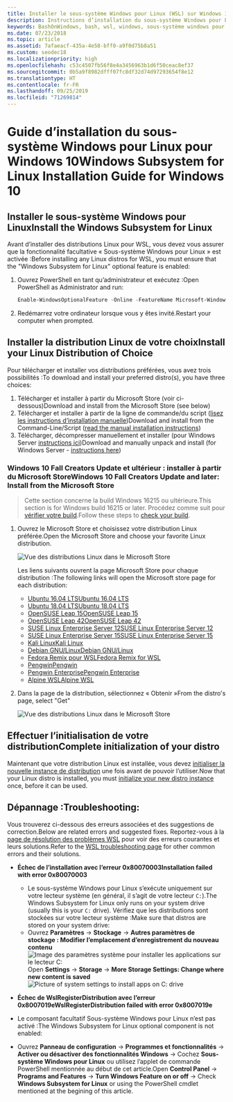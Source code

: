 ```yaml
---
title: Installer le sous-système Windows pour Linux (WSL) sur Windows 10
description: Instructions d’installation du sous-système Windows pour Linux sur Windows 10.
keywords: BashOnWindows, bash, wsl, windows, sous-système windows pour linux, sous-système windows, ubuntu, debian, suse, windows 10, installation
ms.date: 07/23/2018
ms.topic: article
ms.assetid: 7afaeacf-435a-4e58-bff0-a9f0d75b8a51
ms.custom: seodec18
ms.localizationpriority: high
ms.openlocfilehash: c53c4507fb56f8e4a3456963b1d6f50ceac8ef37
ms.sourcegitcommit: 0b5a9f8982dfff07fc8df32d74d97293654f8e12
ms.translationtype: HT
ms.contentlocale: fr-FR
ms.lasthandoff: 09/25/2019
ms.locfileid: "71269814"
---
```

# <a name="windows-subsystem-for-linux-installation-guide-for-windows-10"></a><span data-ttu-id="dd0ed-104">Guide d’installation du sous-système Windows pour Linux pour Windows 10</span><span class="sxs-lookup"><span data-stu-id="dd0ed-104">Windows Subsystem for Linux Installation Guide for Windows 10</span></span>

## <a name="install-the-windows-subsystem-for-linux"></a><span data-ttu-id="dd0ed-105">Installer le sous-système Windows pour Linux</span><span class="sxs-lookup"><span data-stu-id="dd0ed-105">Install the Windows Subsystem for Linux</span></span>

<span data-ttu-id="dd0ed-106">Avant d’installer des distributions Linux pour WSL, vous devez vous assurer que la fonctionnalité facultative « Sous-système Windows pour Linux » est activée :</span><span class="sxs-lookup"><span data-stu-id="dd0ed-106">Before installing any Linux distros for WSL, you must ensure that the "Windows Subsystem for Linux" optional feature is enabled:</span></span>

1. <span data-ttu-id="dd0ed-107">Ouvrez PowerShell en tant qu’administrateur et exécutez :</span><span class="sxs-lookup"><span data-stu-id="dd0ed-107">Open PowerShell as Administrator and run:</span></span>
    ```powershell
    Enable-WindowsOptionalFeature -Online -FeatureName Microsoft-Windows-Subsystem-Linux
    ```

2. <span data-ttu-id="dd0ed-108">Redémarrez votre ordinateur lorsque vous y êtes invité.</span><span class="sxs-lookup"><span data-stu-id="dd0ed-108">Restart your computer when prompted.</span></span>

## <a name="install-your-linux-distribution-of-choice"></a><span data-ttu-id="dd0ed-109">Installer la distribution Linux de votre choix</span><span class="sxs-lookup"><span data-stu-id="dd0ed-109">Install your Linux Distribution of Choice</span></span>
<span data-ttu-id="dd0ed-110">Pour télécharger et installer vos distributions préférées, vous avez trois possibilités :</span><span class="sxs-lookup"><span data-stu-id="dd0ed-110">To download and install your preferred distro(s), you have three choices:</span></span>
1. <span data-ttu-id="dd0ed-111">Télécharger et installer à partir du Microsoft Store (voir ci-dessous)</span><span class="sxs-lookup"><span data-stu-id="dd0ed-111">Download and install from the Microsoft Store (see below)</span></span>
1. <span data-ttu-id="dd0ed-112">Télécharger et installer à partir de la ligne de commande/du script ([lisez les instructions d’installation manuelle](install-manual.md))</span><span class="sxs-lookup"><span data-stu-id="dd0ed-112">Download and install from the Command-Line/Script ([read the manual installation instructions](install-manual.md))</span></span>
1. <span data-ttu-id="dd0ed-113">Télécharger, décompresser manuellement et installer (pour Windows Server [instructions ici](install-on-server.md))</span><span class="sxs-lookup"><span data-stu-id="dd0ed-113">Download and manually unpack and install (for Windows Server - [instructions here](install-on-server.md))</span></span>

### <a name="windows-10-fall-creators-update-and-later-install-from-the-microsoft-store"></a><span data-ttu-id="dd0ed-114">Windows 10 Fall Creators Update et ultérieur : installer à partir du Microsoft Store</span><span class="sxs-lookup"><span data-stu-id="dd0ed-114">Windows 10 Fall Creators Update and later: Install from the Microsoft Store</span></span>

> <span data-ttu-id="dd0ed-115">Cette section concerne la build Windows 16215 ou ultérieure.</span><span class="sxs-lookup"><span data-stu-id="dd0ed-115">This section is for Windows build 16215 or later.</span></span>  <span data-ttu-id="dd0ed-116">Procédez comme suit pour [vérifier votre build](troubleshooting.md#check-your-build-number).</span><span class="sxs-lookup"><span data-stu-id="dd0ed-116">Follow these steps to [check your build](troubleshooting.md#check-your-build-number).</span></span> 

1. <span data-ttu-id="dd0ed-117">Ouvrez le Microsoft Store et choisissez votre distribution Linux préférée.</span><span class="sxs-lookup"><span data-stu-id="dd0ed-117">Open the Microsoft Store and choose your favorite Linux distribution.</span></span>

    ![Vue des distributions Linux dans le Microsoft Store](media/store.png)

    <span data-ttu-id="dd0ed-119">Les liens suivants ouvrent la page Microsoft Store pour chaque distribution :</span><span class="sxs-lookup"><span data-stu-id="dd0ed-119">The following links will open the Microsoft store page for each distribution:</span></span>

    * [<span data-ttu-id="dd0ed-120">Ubuntu 16.04 LTS</span><span class="sxs-lookup"><span data-stu-id="dd0ed-120">Ubuntu 16.04 LTS</span></span>](https://www.microsoft.com/store/apps/9pjn388hp8c9)
    * [<span data-ttu-id="dd0ed-121">Ubuntu 18.04 LTS</span><span class="sxs-lookup"><span data-stu-id="dd0ed-121">Ubuntu 18.04 LTS</span></span>](https://www.microsoft.com/store/apps/9N9TNGVNDL3Q)
    * [<span data-ttu-id="dd0ed-122">OpenSUSE Leap 15</span><span class="sxs-lookup"><span data-stu-id="dd0ed-122">OpenSUSE Leap 15</span></span>](https://www.microsoft.com/store/apps/9n1tb6fpvj8c)
    * [<span data-ttu-id="dd0ed-123">OpenSUSE Leap 42</span><span class="sxs-lookup"><span data-stu-id="dd0ed-123">OpenSUSE Leap 42</span></span>](https://www.microsoft.com/store/apps/9njvjts82tjx)
    * [<span data-ttu-id="dd0ed-124">SUSE Linux Enterprise Server 12</span><span class="sxs-lookup"><span data-stu-id="dd0ed-124">SUSE Linux Enterprise Server 12</span></span>](https://www.microsoft.com/store/apps/9p32mwbh6cns)
    * [<span data-ttu-id="dd0ed-125">SUSE Linux Enterprise Server 15</span><span class="sxs-lookup"><span data-stu-id="dd0ed-125">SUSE Linux Enterprise Server 15</span></span>](https://www.microsoft.com/store/apps/9pmw35d7fnlx)
    * [<span data-ttu-id="dd0ed-126">Kali Linux</span><span class="sxs-lookup"><span data-stu-id="dd0ed-126">Kali Linux</span></span>](https://www.microsoft.com/store/apps/9PKR34TNCV07)
    * [<span data-ttu-id="dd0ed-127">Debian GNU/Linux</span><span class="sxs-lookup"><span data-stu-id="dd0ed-127">Debian GNU/Linux</span></span>](https://www.microsoft.com/store/apps/9MSVKQC78PK6)
    * [<span data-ttu-id="dd0ed-128">Fedora Remix pour WSL</span><span class="sxs-lookup"><span data-stu-id="dd0ed-128">Fedora Remix for WSL</span></span>](https://www.microsoft.com/store/apps/9n6gdm4k2hnc)
    * [<span data-ttu-id="dd0ed-129">Pengwin</span><span class="sxs-lookup"><span data-stu-id="dd0ed-129">Pengwin</span></span>](https://www.microsoft.com/store/apps/9NV1GV1PXZ6P)
    * [<span data-ttu-id="dd0ed-130">Pengwin Enterprise</span><span class="sxs-lookup"><span data-stu-id="dd0ed-130">Pengwin Enterprise</span></span>](https://www.microsoft.com/store/apps/9N8LP0X93VCP)
    * [<span data-ttu-id="dd0ed-131">Alpine WSL</span><span class="sxs-lookup"><span data-stu-id="dd0ed-131">Alpine WSL</span></span>](https://www.microsoft.com/store/apps/9p804crf0395)

1. <span data-ttu-id="dd0ed-132">Dans la page de la distribution, sélectionnez « Obtenir »</span><span class="sxs-lookup"><span data-stu-id="dd0ed-132">From the distro's page, select "Get"</span></span>

    ![Vue des distributions Linux dans le Microsoft Store](media/UbuntuStore.png)

## <a name="complete-initialization-of-your-distro"></a><span data-ttu-id="dd0ed-134">Effectuer l’initialisation de votre distribution</span><span class="sxs-lookup"><span data-stu-id="dd0ed-134">Complete initialization of your distro</span></span>
<span data-ttu-id="dd0ed-135">Maintenant que votre distribution Linux est installée, vous devez [initialiser la nouvelle instance de distribution](initialize-distro.md) une fois avant de pouvoir l’utiliser.</span><span class="sxs-lookup"><span data-stu-id="dd0ed-135">Now that your Linux distro is installed, you must [initialize your new distro instance](initialize-distro.md) once, before it can be used.</span></span>

## <a name="troubleshooting"></a><span data-ttu-id="dd0ed-136">Dépannage :</span><span class="sxs-lookup"><span data-stu-id="dd0ed-136">Troubleshooting:</span></span> 

<span data-ttu-id="dd0ed-137">Vous trouverez ci-dessous des erreurs associées et des suggestions de correction.</span><span class="sxs-lookup"><span data-stu-id="dd0ed-137">Below are related errors and suggested fixes.</span></span> <span data-ttu-id="dd0ed-138">Reportez-vous à la [page de résolution des problèmes WSL](troubleshooting.md) pour voir des erreurs courantes et leurs solutions.</span><span class="sxs-lookup"><span data-stu-id="dd0ed-138">Refer to the [WSL troubleshooting page](troubleshooting.md) for other common errors and their solutions.</span></span>

* <span data-ttu-id="dd0ed-139">**Échec de l’installation avec l’erreur 0x80070003**</span><span class="sxs-lookup"><span data-stu-id="dd0ed-139">**Installation failed with error 0x80070003**</span></span>
    * <span data-ttu-id="dd0ed-140">Le sous-système Windows pour Linux s’exécute uniquement sur votre lecteur système (en général, il s’agit de votre lecteur `C:`).</span><span class="sxs-lookup"><span data-stu-id="dd0ed-140">The Windows Subsystem for Linux only runs on your system drive (usually this is your `C:` drive).</span></span> <span data-ttu-id="dd0ed-141">Vérifiez que les distributions sont stockées sur votre lecteur système :</span><span class="sxs-lookup"><span data-stu-id="dd0ed-141">Make sure that distros are stored on your system drive:</span></span>  
    * <span data-ttu-id="dd0ed-142">Ouvrez **Paramètres** -> **Stockage** -> **Autres paramètres de stockage : Modifier l’emplacement d’enregistrement du nouveau contenu**
    ![Image des paramètres système pour installer les applications sur le lecteur C:](media/AppStorage.png)</span><span class="sxs-lookup"><span data-stu-id="dd0ed-142">Open **Settings** -> **Storage** -> **More Storage Settings: Change where new content is saved**
![Picture of system settings to install apps on C: drive](media/AppStorage.png)</span></span>
    
    
 * <span data-ttu-id="dd0ed-143">**Échec de WslRegisterDistribution avec l’erreur 0x8007019e**</span><span class="sxs-lookup"><span data-stu-id="dd0ed-143">**WslRegisterDistribution failed with error 0x8007019e**</span></span>   
  * <span data-ttu-id="dd0ed-144">Le composant facultatif Sous-système Windows pour Linux n’est pas activé :</span><span class="sxs-lookup"><span data-stu-id="dd0ed-144">The Windows Subsystem for Linux optional component is not enabled:</span></span> 
   * <span data-ttu-id="dd0ed-145">Ouvrez **Panneau de configuration** -> **Programmes et fonctionnalités** -> **Activer ou désactiver des fonctionnalités Windows** -> Cochez **Sous-système Windows pour Linux** ou utilisez l’applet de commande PowerShell mentionnée au début de cet article.</span><span class="sxs-lookup"><span data-stu-id="dd0ed-145">Open **Control Panel** -> **Programs and Features** -> **Turn Windows Feature on or off** -> Check **Windows Subsystem for Linux** or using the PowerShell cmdlet mentioned at the begining of this article.</span></span>
